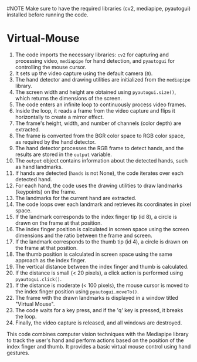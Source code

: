 #NOTE
Make sure to have the required libraries (cv2, mediapipe, pyautogui) installed before running the code.
# Virtual-Mouse


1. The code imports the necessary libraries: `cv2` for capturing and processing video, `mediapipe` for hand detection, and `pyautogui` for controlling the mouse cursor.
2. It sets up the video capture using the default camera (`0`).
3. The hand detector and drawing utilities are initialized from the `mediapipe` library.
4. The screen width and height are obtained using `pyautogui.size()`, which returns the dimensions of the screen.
5. The code enters an infinite loop to continuously process video frames.
6. Inside the loop, it reads a frame from the video capture and flips it horizontally to create a mirror effect.
7. The frame's height, width, and number of channels (color depth) are extracted.
8. The frame is converted from the BGR color space to RGB color space, as required by the hand detector.
9. The hand detector processes the RGB frame to detect hands, and the results are stored in the `output` variable.
10. The `output` object contains information about the detected hands, such as hand landmarks.
11. If hands are detected (`hands` is not None), the code iterates over each detected hand.
12. For each hand, the code uses the drawing utilities to draw landmarks (keypoints) on the frame.
13. The landmarks for the current hand are extracted.
14. The code loops over each landmark and retrieves its coordinates in pixel space.
15. If the landmark corresponds to the index finger tip (id 8), a circle is drawn on the frame at that position.
16. The index finger position is calculated in screen space using the screen dimensions and the ratio between the frame and screen.
17. If the landmark corresponds to the thumb tip (id 4), a circle is drawn on the frame at that position.
18. The thumb position is calculated in screen space using the same approach as the index finger.
19. The vertical distance between the index finger and thumb is calculated.
20. If the distance is small (< 20 pixels), a click action is performed using `pyautogui.click()`.
21. If the distance is moderate (< 100 pixels), the mouse cursor is moved to the index finger position using `pyautogui.moveTo()`.
22. The frame with the drawn landmarks is displayed in a window titled "Virtual Mouse".
23. The code waits for a key press, and if the 'q' key is pressed, it breaks the loop.
24. Finally, the video capture is released, and all windows are destroyed.

This code combines computer vision techniques with the Mediapipe library to track the user's hand and perform actions based on the position of the index finger and thumb. It provides a basic virtual mouse control using hand gestures.


